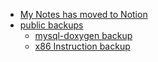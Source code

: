 - [My Notes has moved to Notion](https://lunaczp.notion.site/Zhang-Peng-s-Wiki-6fb016ac39c74a4aa2c16c71b4f78945?pvs=4)
- [public backups](/)
  - [mysql-doxygen backup](/mysql/mysql.md)
  - [x86 Instruction backup](/os/doc/x86_instruction)
